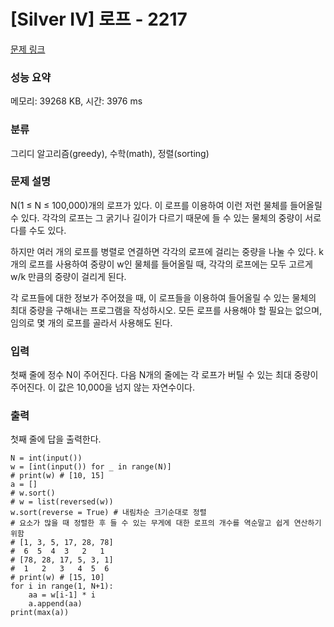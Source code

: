 # [Silver IV] 로프 - 2217 

[문제 링크](https://www.acmicpc.net/problem/2217) 

### 성능 요약

메모리: 39268 KB, 시간: 3976 ms

### 분류

그리디 알고리즘(greedy), 수학(math), 정렬(sorting)

### 문제 설명

<p>N(1 ≤ N ≤ 100,000)개의 로프가 있다. 이 로프를 이용하여 이런 저런 물체를 들어올릴 수 있다. 각각의 로프는 그 굵기나 길이가 다르기 때문에 들 수 있는 물체의 중량이 서로 다를 수도 있다.</p>

<p>하지만 여러 개의 로프를 병렬로 연결하면 각각의 로프에 걸리는 중량을 나눌 수 있다. k개의 로프를 사용하여 중량이 w인 물체를 들어올릴 때, 각각의 로프에는 모두 고르게 w/k 만큼의 중량이 걸리게 된다.</p>

<p>각 로프들에 대한 정보가 주어졌을 때, 이 로프들을 이용하여 들어올릴 수 있는 물체의 최대 중량을 구해내는 프로그램을 작성하시오. 모든 로프를 사용해야 할 필요는 없으며, 임의로 몇 개의 로프를 골라서 사용해도 된다.</p>

### 입력 

 <p>첫째 줄에 정수 N이 주어진다. 다음 N개의 줄에는 각 로프가 버틸 수 있는 최대 중량이 주어진다. 이 값은 10,000을 넘지 않는 자연수이다.</p>

### 출력 

 <p>첫째 줄에 답을 출력한다.</p>

```
N = int(input()) 
w = [int(input()) for _ in range(N)]
# print(w) # [10, 15] 
a = []
# w.sort()
# w = list(reversed(w)) 
w.sort(reverse = True) # 내림차순 크기순대로 정렬
# 요소가 많을 때 정렬한 후 들 수 있는 무게에 대한 로프의 개수를 역순말고 쉽게 연산하기 위함
# [1, 3, 5, 17, 28, 78]
#  6  5  4  3   2   1
# [78, 28, 17, 5, 3, 1]
#  1   2   3   4  5  6
# print(w) # [15, 10] 
for i in range(1, N+1): 
    aa = w[i-1] * i 
    a.append(aa) 
print(max(a))
```
